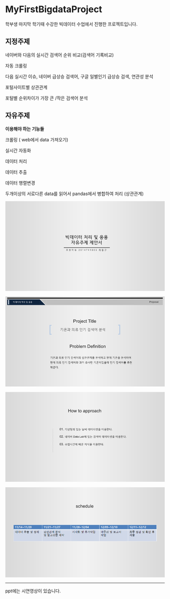 # MyFirstBigdataProject

학부생 마지막 학기때 수강한 빅데이터 수업에서 진행한 프로젝트입니다.

## 지정주제

네이버와 다음의 실시간 검색어 순위 비교(검색어 기록비교)

자동 크롤링

다음 실시간 이슈,  네이버 급상승 검색어,  구글 일별인기 급상승 검색, 연관성 분석

포털사이트별 상관관계

포털별 순위차이가 가장 큰 /작은 검색어 분석



## 자유주제 

**이용해야 하는 기능들**

크롤링 ( web에서 data 가져오기)

실시간 자동화

데이터 처리

데이터 추출

데이터 행렬변경

두개이상의 서로다른 data를 읽어서 pandas에서 병합하여 처리 (상관관계)

![슬라이드0001](./image/슬라이드0001.png)

![슬라이드0001](./image/슬라이드0002.png)

![슬라이드0001](./image/슬라이드0003.png)

![슬라이드0001](./image/슬라이드0004.png)

---

ppt에는 시연영상이 있습니다.

